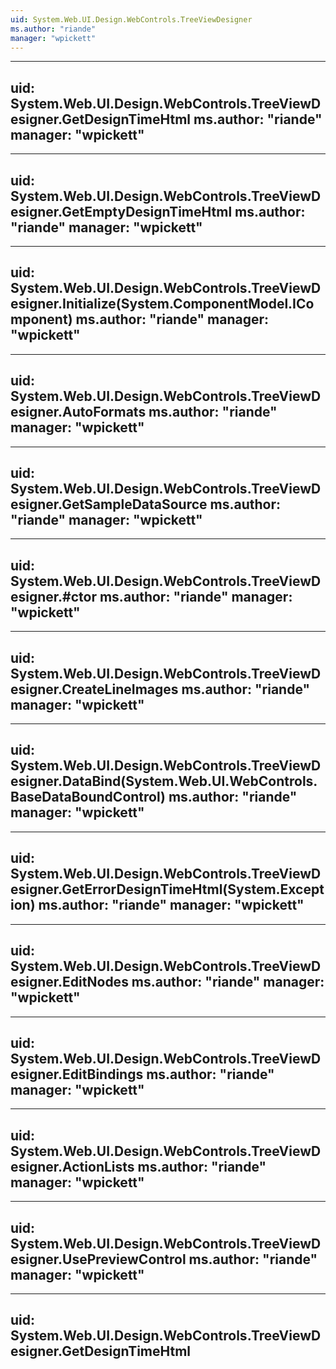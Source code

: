 ```yaml
---
uid: System.Web.UI.Design.WebControls.TreeViewDesigner
ms.author: "riande"
manager: "wpickett"
---
```


---
uid: System.Web.UI.Design.WebControls.TreeViewDesigner.GetDesignTimeHtml
ms.author: "riande"
manager: "wpickett"
---

---
uid: System.Web.UI.Design.WebControls.TreeViewDesigner.GetEmptyDesignTimeHtml
ms.author: "riande"
manager: "wpickett"
---

---
uid: System.Web.UI.Design.WebControls.TreeViewDesigner.Initialize(System.ComponentModel.IComponent)
ms.author: "riande"
manager: "wpickett"
---

---
uid: System.Web.UI.Design.WebControls.TreeViewDesigner.AutoFormats
ms.author: "riande"
manager: "wpickett"
---

---
uid: System.Web.UI.Design.WebControls.TreeViewDesigner.GetSampleDataSource
ms.author: "riande"
manager: "wpickett"
---

---
uid: System.Web.UI.Design.WebControls.TreeViewDesigner.#ctor
ms.author: "riande"
manager: "wpickett"
---

---
uid: System.Web.UI.Design.WebControls.TreeViewDesigner.CreateLineImages
ms.author: "riande"
manager: "wpickett"
---

---
uid: System.Web.UI.Design.WebControls.TreeViewDesigner.DataBind(System.Web.UI.WebControls.BaseDataBoundControl)
ms.author: "riande"
manager: "wpickett"
---

---
uid: System.Web.UI.Design.WebControls.TreeViewDesigner.GetErrorDesignTimeHtml(System.Exception)
ms.author: "riande"
manager: "wpickett"
---

---
uid: System.Web.UI.Design.WebControls.TreeViewDesigner.EditNodes
ms.author: "riande"
manager: "wpickett"
---

---
uid: System.Web.UI.Design.WebControls.TreeViewDesigner.EditBindings
ms.author: "riande"
manager: "wpickett"
---

---
uid: System.Web.UI.Design.WebControls.TreeViewDesigner.ActionLists
ms.author: "riande"
manager: "wpickett"
---

---
uid: System.Web.UI.Design.WebControls.TreeViewDesigner.UsePreviewControl
ms.author: "riande"
manager: "wpickett"
---

---
uid: System.Web.UI.Design.WebControls.TreeViewDesigner.GetDesignTimeHtml
---

